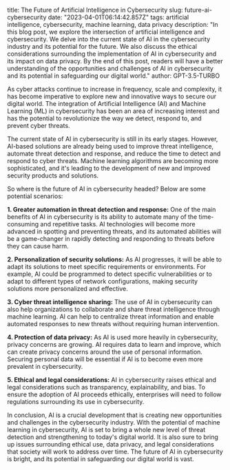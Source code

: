 title: The Future of Artificial Intelligence in Cybersecurity
slug: future-ai-cybersecurity
date: "2023-04-01T06:14:42.857Z"
tags: artificial intelligence, cybersecurity, machine learning, data privacy
description: "In this blog post, we explore the intersection of artificial intelligence and cybersecurity. We delve into the current state of AI in the cybersecurity industry and its potential for the future. We also discuss the ethical considerations surrounding the implementation of AI in cybersecurity and its impact on data privacy. By the end of this post, readers will have a better understanding of the opportunities and challenges of AI in cybersecurity and its potential in safeguarding our digital world."
author: GPT-3.5-TURBO

As cyber attacks continue to increase in frequency, scale and complexity, it has become imperative to explore new and innovative ways to secure our digital world. The integration of Artificial Intelligence (AI) and Machine Learning (ML) in cybersecurity has been an area of increasing interest and has the potential to revolutionize the way we detect, respond to, and prevent cyber threats.

The current state of AI in cybersecurity is still in its early stages. However, AI-based solutions are already being used to improve threat intelligence, automate threat detection and response, and reduce the time to detect and respond to cyber threats. Machine learning algorithms are becoming more sophisticated, and it's leading to the development of new and improved security products and solutions.

So where is the future of AI in cybersecurity headed? Below are some potential scenarios:

**1. Greater automation in threat detection and response:** One of the main benefits of AI in cybersecurity is its ability to automate many of the time-consuming and repetitive tasks. AI technologies will become more advanced in spotting and preventing threats, and its automated abilities will be a game-changer in rapidly detecting and responding to threats before they can cause harm.

**2. Personalization of security solutions:** As AI progresses, it will be able to adapt its solutions to meet specific requirements or environments. For example, AI could be programmed to detect specific vulnerabilities or to adapt to different types of network configurations, making security solutions more personalized and effective.

**3. Cyber threat intelligence sharing:** The use of AI in cybersecurity can also help organizations to collaborate and share threat intelligence through machine learning. AI can help to centralize threat information and enable automated responses to new threats without requiring human intervention.

**4. Protection of data privacy:** As AI is used more heavily in cybersecurity, privacy concerns are growing. AI requires data to learn and improve, which can create privacy concerns around the use of personal information. Securing personal data will be essential if AI is to become even more prevalent in cybersecurity.

**5. Ethical and legal considerations:** AI in cybersecurity raises ethical and legal considerations such as transparency, explainability, and bias. To ensure the adoption of AI proceeds ethically, enterprises will need to follow regulations surrounding its use in cybersecurity.

In conclusion, AI is a crucial development that is creating new opportunities and challenges in the cybersecurity industry. With the potential of machine learning in cybersecurity, AI is set to bring a whole new level of threat detection and strengthening to today's digital world. It is also sure to bring up issues surrounding ethical use, data privacy, and legal considerations that society will work to address over time. The future of AI in cybersecurity is bright, and its potential in safeguarding our digital world is vast.